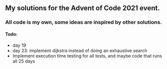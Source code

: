 ## My solutions for the Advent of Code 2021 event. 

### All code is my own, some ideas are inspired by other solutions.

#### Todo: 

- day 19
- day 23: implement dijkstra instead of doing an exhaustive search
- Implement execution time testing for all tests, and maybe code that runs all 25 days
